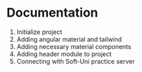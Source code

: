 # Documentation 

1. Initialize project 
2. Adding angular material and tailwind 
3. Adding necessary material components
4. Adding header module to project 
5. Connecting with Soft-Uni practice server


